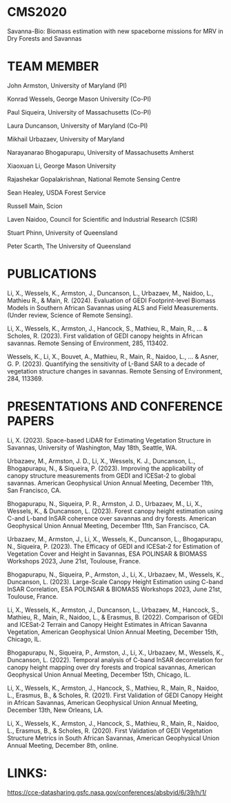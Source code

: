 # CMS2020
Savanna-Bio: Biomass estimation with new spaceborne missions for MRV in Dry Forests and Savannas

# TEAM MEMBER
John Armston,  University of Maryland (PI)

Konrad Wessels,  George Mason University (Co-PI)

Paul Siqueira,  University of Massachusetts (Co-PI)

Laura Duncanson,  University of Maryland (Co-PI)

Mikhail Urbazaev,  University of Maryland

Narayanarao Bhogapurapu,  University of Massachusetts Amherst

Xiaoxuan Li,  George Mason University

Rajashekar Gopalakrishnan,  National Remote Sensing Centre

Sean Healey,  USDA Forest Service

Russell Main,  Scion

Laven Naidoo,  Council for Scientific and Industrial Research (CSIR)

Stuart Phinn,  University of Queensland

Peter Scarth,  The University of Queensland

# PUBLICATIONS

Li, X., Wessels, K., Armston, J., Duncanson, L., Urbazaev, M., Naidoo, L., Mathieu R., & Main, R. (2024). Evaluation of GEDI Footprint-level Biomass Models in Southern African Savannas using ALS and Field Measurements. (Under review, Science of Remote Sensing).

Li, X., Wessels, K., Armston, J., Hancock, S., Mathieu, R., Main, R., ... & Scholes, R. (2023). First validation of GEDI canopy heights in African savannas. Remote Sensing of Environment, 285, 113402.

Wessels, K., Li, X., Bouvet, A., Mathieu, R., Main, R., Naidoo, L., ... & Asner, G. P. (2023). Quantifying the sensitivity of L-Band SAR to a decade of vegetation structure changes in savannas. Remote Sensing of Environment, 284, 113369.

# PRESENTATIONS AND CONFERENCE PAPERS

Li, X. (2023). Space-based LiDAR for Estimating Vegetation Structure in Savannas, University of Washington, May 18th, Seattle, WA.

Urbazaev, M., Armston, J. D., Li, X., Wessels, K. J., Duncanson, L., Bhogapurapu, N., & Siqueira, P. (2023). Improving the applicability of canopy structure measurements from GEDI and ICESat-2 to global savannas. American Geophysical Union Annual Meeting, December 11th, San Francisco, CA.

Bhogapurapu, N., Siqueira, P. R., Armston, J. D., Urbazaev, M., Li, X., Wessels, K., & Duncanson, L. (2023). Forest canopy height estimation using C-and L-band InSAR coherence over savannas and dry forests. American Geophysical Union Annual Meeting, December 11th, San Francisco, CA.

Urbazaev, M., Armston, J., Li, X., Wessels, K., Duncanson, L., Bhogapurapu, N., Siqueira, P. (2023). The Efficacy of GEDI and ICESat-2 for Estimation of Vegetation Cover and Height in Savannas, ESA POLINSAR & BIOMASS Workshops 2023, June 21st, Toulouse, France.

Bhogapurapu, N., Siqueira, P., Armston, J., Li, X., Urbazaev, M., Wessels, K., Duncanson, L. (2023). Large-Scale Canopy Height Estimation using C-band InSAR Correlation, ESA POLINSAR & BIOMASS Workshops 2023, June 21st, Toulouse, France.

Li, X., Wessels, K., Armston, J., Duncanson, L., Urbazaev, M., Hancock, S., Mathieu, R., Main, R., Naidoo, L., & Erasmus, B. (2022). Comparison of GEDI and ICESat-2 Terrain and Canopy Height Estimates in African Savanna Vegetation, American Geophysical Union Annual Meeting, December 15th, Chicago, IL.

Bhogapurapu, N., Siqueira, P., Armston, J., Li, X., Urbazaev, M., Wessels, K., Duncanson, L. (2022). Temporal analysis of C-band InSAR decorrelation for canopy height mapping over dry forests and tropical savannas, American Geophysical Union Annual Meeting, December 15th, Chicago, IL.

Li, X., Wessels, K., Armston, J., Hancock, S., Mathieu, R., Main, R., Naidoo, L., Erasmus, B., & Scholes, R. (2021). First Validation of GEDI Canopy Height in African Savannas, American Geophysical Union Annual Meeting, December 13th, New Orleans, LA.

Li, X., Wessels, K., Armston, J., Hancock, S., Mathieu, R., Main, R., Naidoo, L., Erasmus, B., & Scholes, R. (2020). First Validation of GEDI Vegetation Structure Metrics in South African Savannas, American Geophysical Union Annual Meeting, December 8th, online.

# LINKS:
https://cce-datasharing.gsfc.nasa.gov/conferences/absbyid/6/39/h/1/
